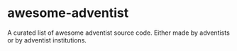 # awesome-adventist

A curated list of awesome adventist source code.
Either made by adventists or by adventist institutions.
